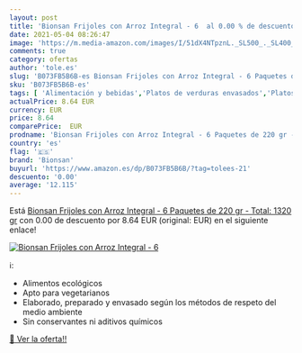 ```yaml
---
layout: post
title: 'Bionsan Frijoles con Arroz Integral - 6  al 0.00 % de descuento'
date: 2021-05-04 08:26:47
image: 'https://m.media-amazon.com/images/I/51dX4NTpznL._SL500_._SL400_.jpg'
comments: true
category: ofertas
author: 'tole.es'
slug: 'B073FB5B6B-es Bionsan Frijoles con Arroz Integral - 6 Paquetes de 220 gr...'
sku: 'B073FB5B6B-es'
tags: [ 'Alimentación y bebidas','Platos de verduras envasados','Platos preparados envasados','arroz','bionsan','frijoles','integral', ]
actualPrice: 8.64 EUR
currency: EUR
price: 8.64
comparePrice:  EUR
prodname: 'Bionsan Frijoles con Arroz Integral - 6 Paquetes de 220 gr - Total: 1320 gr'
country: 'es'
flag: '🇪🇸'
brand: 'Bionsan'
buyurl: 'https://www.amazon.es/dp/B073FB5B6B/?tag=tolees-21'
descuento: '0.00'
average: '12.115'
---
```


Está [Bionsan Frijoles con Arroz Integral - 6 Paquetes de 220 gr - Total: 1320 gr](https://www.amazon.es/dp/B073FB5B6B/?tag=tolees-21) con 0.00 de descuento por 8.64 EUR (original:  EUR) en el siguiente enlace!

[![Bionsan Frijoles con Arroz Integral - 6 ](https://m.media-amazon.com/images/I/51dX4NTpznL._SL500_._SL400_.jpg)](https://www.amazon.es/dp/B073FB5B6B/?tag=tolees-21)

ℹ️:

- Alimentos ecológicos
- Apto para vegetarianos
- Elaborado, preparado y envasado según los métodos de respeto del medio ambiente
- Sin conservantes ni aditivos químicos

[🛒 Ver la oferta!!](https://www.amazon.es/dp/B073FB5B6B/?tag=tolees-21)
